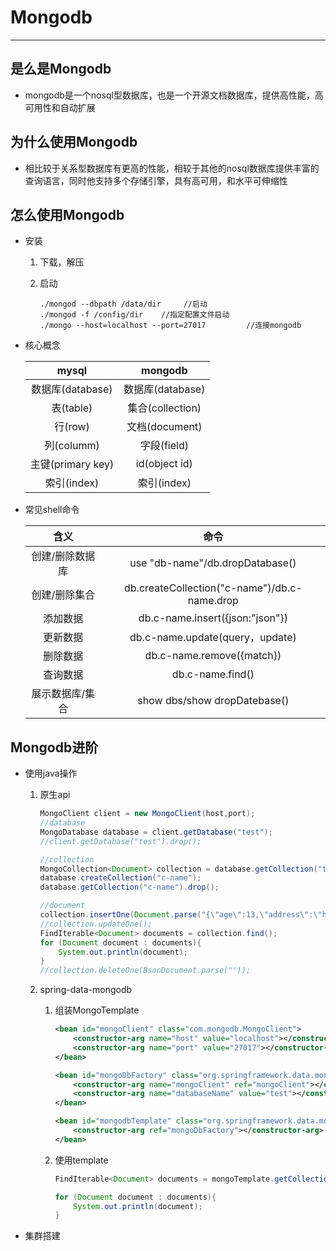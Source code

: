 # Mongodb

-------

## 是么是Mongodb

* mongodb是一个nosql型数据库，也是一个开源文档数据库，提供高性能，高可用性和自动扩展

## 为什么使用Mongodb

* 相比较于关系型数据库有更高的性能，相较于其他的nosql数据库提供丰富的查询语言，同时他支持多个存储引擎，具有高可用，和水平可伸缩性

## 怎么使用Mongodb

* 安装

  1. 下载，解压

  2. 启动

     ```shell
     ./mongod --dbpath /data/dir     //启动
     ./mongod -f /config/dir    //指定配置文件启动
     ./mongo --host=localhost --port=27017         //连接mongodb
     ```

* 核心概念

  |       mysql       |     mongodb      |
  | :---------------: | :--------------: |
  | 数据库(database)  | 数据库(database) |
  |     表(table)     | 集合(collection) |
  |      行(row)      |  文档(document)  |
  |    列(columm)     |   字段(field)    |
  | 主键(primary key) |  id(object id)   |
  |    索引(index)    |   索引(index)    |

* 常见shell命令

  |      含义       |                     命令                     |
  | :-------------: | :------------------------------------------: |
  | 创建/删除数据库 |       use "db-name"/db.dropDatabase()        |
  |  创建/删除集合  | db.createCollection("c-name")/db.c-name.drop |
  |    添加数据     |       db.c-name.insert({json:"json"})        |
  |    更新数据     |       db.c-name.update(query，update)        |
  |    删除数据     |          db.c-name.remove({match})           |
  |    查询数据     |               db.c-name.find()               |
  | 展示数据库/集合 |         show dbs/show dropDatebase()         |

## Mongodb进阶

* 使用java操作

  1. 原生api

     ```java
     MongoClient client = new MongoClient(host,port);
     //database
     MongoDatabase database = client.getDatabase("test");
     //client.getDatabase("test").drop();
     
     //collection
     MongoCollection<Document> collection = database.getCollection("test");
     database.createCollection("c-name");
     database.getCollection("c-name").drop();
     
     //document
     collection.insertOne(Document.parse("{\"age\":13,\"address\":\"hz\"}"));
     //collection.updateOne();
     FindIterable<Document> documents = collection.find();
     for (Document document : documents){
         System.out.println(document);
     }
     //collection.deleteOne(BsonDocument.parse(""));
     ```

  2. spring-data-mongodb

     1. 组装MongoTemplate

        ```xml
        <bean id="mongoClient" class="com.mongodb.MongoClient">
            <constructor-arg name="host" value="localhost"></constructor-arg>
            <constructor-arg name="port" value="27017"></constructor-arg>
        </bean>
        
        <bean id="mongoDbFactory" class="org.springframework.data.mongodb.core.SimpleMongoDbFactory">
            <constructor-arg name="mongoClient" ref="mongoClient"></constructor-arg>
            <constructor-arg name="databaseName" value="test"></constructor-arg>
        </bean>
        
        <bean id="mongodbTemplate" class="org.springframework.data.mongodb.core.MongoTemplate">
            <constructor-arg ref="mongoDbFactory"></constructor-arg>
        </bean>
        ```

     2. 使用template

        ```java
        FindIterable<Document> documents = mongoTemplate.getCollection("test").find();
        
        for (Document document : documents){
            System.out.println(document);
        }
        ```

* 集群搭建

